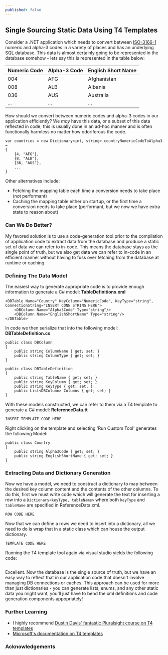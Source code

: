 ```yaml
---
published: false
---
```

## Single Sourcing Static Data Using T4 Templates

Consider a .NET application which needs to convert between [ISO-3166-1](https://en.wikipedia.org/wiki/ISO_3166-1) numeric and alpha-3 codes in a variety of places and has an underlying SQL database. This data is almost certainly going to be represented in the database somehow - lets say this is represented in the table below: 

| Numeric Code  | Alpha-3 Code  | English Short Name  |
| ------------- | ------------- | ------------------  |
| 004	        | AFG           | Afghanistan         |
| 008           | ALB           | Albania             |
| 036           | AUS           | Australia           |
| ...           | ...           | ...                 |

How should we convert between numeric codes and alpha-3 codes in our application efficiently? We _may_ have this data, or a subset of this data reflected in code; this is usually done in an ad-hoc manner and is often functionally harmless no matter how odoriferous the code.
```
var countries = new Dictionary<int, string> countryNumericCodeToAlpha3 =
{
	{4, "AFG"},
    {8, "ALB"},
    {36, "AUS"},
    ...
}

```

Other alternatives include:
- Fetching the mapping table each time a conversion needs to take place (not performant)
- Caching the mapping table either on startup, or the first time a conversion needs to take place (performant, but we now we have extra state to reason about)

### Can We Do Better?

My favored solution is to use a code-generation tool prior to the compilation of application code to extract data from the database and produce a static set of data we can refer to in-code. This means the database stays as the single point of truth, but we also get data we can refer to in-code in an efficient manner without having to fuss over fetching from the database at runtime or caching.

### Defining The Data Model

The easiest way to generate appropriate code is to provide enough information to generate a C# model: **TableDefinitions.xml**

```
<DBTable Name="Country" KeyColumn="NumericCode", KeyType="string", ConnectionString="INSERT CONN STRING HERE">
	<DBColumn Name="Alpha3Code" Type="string"/>
    <DBColumn Name="EnglishShortName" Type="string"/>
</DBTable>
```

In code we then serialize that into the following model:
**DBTableDefinition.cs**

```
public class DBColumn
{
	public string ColumnName { get; set; }
    public string ColumnType { get; set; }
}

public class DBTableDefinition
{
	public string TableName { get; set; }
    public string KeyColumn { get; set; }
    public string KeyType { get; set; }
    public List<DBColumn> Columns { get; set; }
}
```

With these models constructed, we can refer to them via a T4 template to generate a C# model:
**ReferenceData.tt**
```
INSERT TEMPLATE CODE HERE
```

Right clicking on the template and selecting 'Run Custom Tool' generates the following Model:
```
public class Country
{
    public string Alpha3Code { get; set; }
    public string EnglishShortName { get; set; }
}
```

### Extracting Data and Dictionary Generation

Now we have a model, we need to construct a dictionary to map between the desired key column content and the contents of the other columns. To do this, first we must write code which will generate the text for inserting a row into a `Dictionary<keyType, tableName>` where both `keyType` and `tableName` are specified in ReferenceData.xml.

```
ROW CODE HERE
```

Now that we can define a rows we need to insert into a dictionary, all we need to do is wrap that in a static class which can house the output dictionary.

```
TEMPLATE CODE HERE
```

Running the T4 template tool again via visual studio yields the following code:
```
```

Excellent. Now the database is the single source of truth, but we have an easy way to reflect that in our application code that doesn't involve managing DB connections or caches. This approach can be used for more than just dictionaries - you can generate lists, enums, and any other static data you might want, you'll just have to bend the xml definitions and code generation components appopriately!


### Further Learning
- I highly recommend [Dustin Davis' fantastic Pluralsight course on T4 templates](https://www.pluralsight.com/courses/t4-templates)
- [Microsoft's documentation on T4 templates](https://msdn.microsoft.com/en-us/library/bb126445.aspx)


### Acknowledgements
